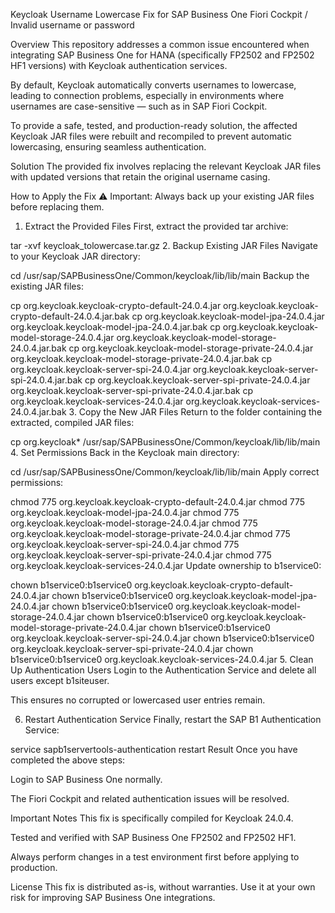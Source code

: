 Keycloak Username Lowercase Fix for SAP Business One Fiori Cockpit / Invalid username or password


Overview
This repository addresses a common issue encountered when integrating SAP Business One for HANA (specifically FP2502 and FP2502 HF1 versions) with Keycloak authentication services.

By default, Keycloak automatically converts usernames to lowercase, leading to connection problems, especially in environments where usernames are case-sensitive — such as in SAP Fiori Cockpit.

To provide a safe, tested, and production-ready solution, the affected Keycloak JAR files were rebuilt and recompiled to prevent automatic lowercasing, ensuring seamless authentication.

Solution
The provided fix involves replacing the relevant Keycloak JAR files with updated versions that retain the original username casing.

How to Apply the Fix
⚠️ Important: Always back up your existing JAR files before replacing them.

1. Extract the Provided Files
First, extract the provided tar archive:




tar -xvf keycloak_tolowercase.tar.gz
2. Backup Existing JAR Files
Navigate to your Keycloak JAR directory:




cd /usr/sap/SAPBusinessOne/Common/keycloak/lib/lib/main
Backup the existing JAR files:




cp org.keycloak.keycloak-crypto-default-24.0.4.jar org.keycloak.keycloak-crypto-default-24.0.4.jar.bak
cp org.keycloak.keycloak-model-jpa-24.0.4.jar org.keycloak.keycloak-model-jpa-24.0.4.jar.bak
cp org.keycloak.keycloak-model-storage-24.0.4.jar org.keycloak.keycloak-model-storage-24.0.4.jar.bak
cp org.keycloak.keycloak-model-storage-private-24.0.4.jar org.keycloak.keycloak-model-storage-private-24.0.4.jar.bak
cp org.keycloak.keycloak-server-spi-24.0.4.jar org.keycloak.keycloak-server-spi-24.0.4.jar.bak
cp org.keycloak.keycloak-server-spi-private-24.0.4.jar org.keycloak.keycloak-server-spi-private-24.0.4.jar.bak
cp org.keycloak.keycloak-services-24.0.4.jar org.keycloak.keycloak-services-24.0.4.jar.bak
3. Copy the New JAR Files
Return to the folder containing the extracted, compiled JAR files:




cp org.keycloak* /usr/sap/SAPBusinessOne/Common/keycloak/lib/lib/main
4. Set Permissions
Back in the Keycloak main directory:




cd /usr/sap/SAPBusinessOne/Common/keycloak/lib/lib/main
Apply correct permissions:




chmod 775 org.keycloak.keycloak-crypto-default-24.0.4.jar
chmod 775 org.keycloak.keycloak-model-jpa-24.0.4.jar
chmod 775 org.keycloak.keycloak-model-storage-24.0.4.jar
chmod 775 org.keycloak.keycloak-model-storage-private-24.0.4.jar
chmod 775 org.keycloak.keycloak-server-spi-24.0.4.jar
chmod 775 org.keycloak.keycloak-server-spi-private-24.0.4.jar
chmod 775 org.keycloak.keycloak-services-24.0.4.jar
Update ownership to b1service0:




chown b1service0:b1service0 org.keycloak.keycloak-crypto-default-24.0.4.jar
chown b1service0:b1service0 org.keycloak.keycloak-model-jpa-24.0.4.jar
chown b1service0:b1service0 org.keycloak.keycloak-model-storage-24.0.4.jar
chown b1service0:b1service0 org.keycloak.keycloak-model-storage-private-24.0.4.jar
chown b1service0:b1service0 org.keycloak.keycloak-server-spi-24.0.4.jar
chown b1service0:b1service0 org.keycloak.keycloak-server-spi-private-24.0.4.jar
chown b1service0:b1service0 org.keycloak.keycloak-services-24.0.4.jar
5. Clean Up Authentication Users
Login to the Authentication Service and delete all users except b1siteuser.

This ensures no corrupted or lowercased user entries remain.

6. Restart Authentication Service
Finally, restart the SAP B1 Authentication Service:




service sapb1servertools-authentication restart
Result
Once you have completed the above steps:

Login to SAP Business One normally.

The Fiori Cockpit and related authentication issues will be resolved.

Important Notes
This fix is specifically compiled for Keycloak 24.0.4.

Tested and verified with SAP Business One FP2502 and FP2502 HF1.

Always perform changes in a test environment first before applying to production.

License
This fix is distributed as-is, without warranties. Use it at your own risk for improving SAP Business One integrations.

